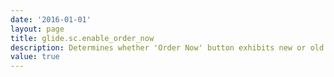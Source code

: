 ```yaml
---
date: '2016-01-01'
layout: page
title: glide.sc.enable_order_now
description: Determines whether 'Order Now' button exhibits new or old behaviour.If this property is true, clicking "Order Now" button in the service catalog, only orders the item currently selected, any items saved in user's shopping cart is left untouched for future ordering.Old 'Order Now' feature is deprecated, 'Order Item' button is deprecated too.
value: true
---
```

